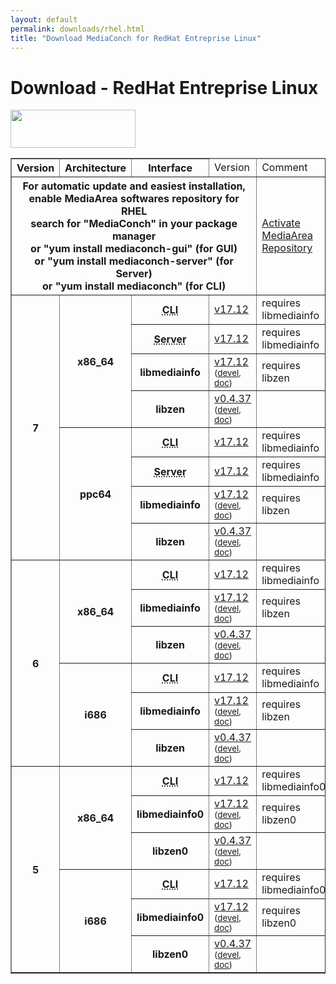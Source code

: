 ```yaml
---
layout: default
permalink: downloads/rhel.html
title: "Download MediaConch for RedHat Entreprise Linux"
---
```


# Download - RedHat Entreprise Linux

<img src="/MediaConch/images/RedHat.png" width="200" height="61"><br />

<table border="1">
<thead>
<tr class="table-header">
    <th>Version</th>
    <th>Architecture</th>
    <th>Interface</th>
    <td>Version</td>
    <td>Comment</td>
</tr>
</thead>
<tbody>
<tr>
    <th colspan="4">For automatic update and easiest installation, enable MediaArea softwares repository for RHEL<br />search for "MediaConch" in your package manager<br />or "yum install mediaconch-gui" (for GUI)<br /> or "yum install mediaconch-server" (for Server)<br /> or "yum install mediaconch" (for CLI)</th>
    <td><a href='/Repos'>Activate MediaArea Repository</a></td>
</tr>

<tr>
    <th rowspan="8" id="7">7</th>
    <th rowspan="4" id="7.x86_64">x86_64</th>
    <th><abbr title="Command Line Interface">CLI</abbr></th>
    <td><a href="//mediaarea.net/download/binary/mediaconch/17.12/mediaconch-17.12.x86_64.RHEL_7.rpm">v17.12</a></td>
    <td>requires libmediainfo</td>
</tr>
<tr>
    <th><abbr title="Server">Server</abbr></th>
    <td><a href="//mediaarea.net/download/binary/mediaconch-server/17.12/mediaconch-server-17.12.x86_64.RHEL_7.rpm">v17.12</a></td>
    <td>requires libmediainfo</td>
</tr>
<tr>
    <th>libmediainfo</th>
    <td><a href="//mediaarea.net/download/binary/libmediainfo0/17.12/libmediainfo-17.12.x86_64.RHEL_7.rpm">v17.12</a> <small>(<a href="//mediaarea.net/download/binary/libmediainfo0/17.12/libmediainfo-devel-17.12.x86_64.RHEL_7.rpm">devel</a>, <a href="//mediaarea.net/download/binary/libmediainfo0/17.12/libmediainfo-doc-17.12.x86_64.RHEL_7.rpm">doc</a>)</small></td>
    <td>requires libzen</td>
</tr>
<tr>
    <th>libzen</th>
    <td><a href="//mediaarea.net/download/binary/libzen0/0.4.37/libzen-0.4.37.x86_64.RHEL_7.rpm">v0.4.37</a> <small>(<a href="//mediaarea.net/download/binary/libzen0/0.4.37/libzen-devel-0.4.37.x86_64.RHEL_7.rpm">devel</a>, <a href="//mediaarea.net/download/binary/libzen0/0.4.37/libzen-doc-0.4.37.x86_64.RHEL_7.rpm">doc</a>)</small></td>
    <td>&nbsp;</td>
</tr>
<tr>
    <th rowspan="4" id="7.ppc64">ppc64</th>
    <th><abbr title="Command Line Interface">CLI</abbr></th>
    <td><a href="//mediaarea.net/download/binary/mediaconch/17.12/mediaconch-17.12.ppc64.RHEL_7.rpm">v17.12</a></td>
    <td>requires libmediainfo</td>
</tr>
<tr>
    <th><abbr title="Server">Server</abbr></th>
    <td><a href="//mediaarea.net/download/binary/mediaconch-server/17.12/mediaconch-server-17.12.ppc64.RHEL_7.rpm">v17.12</a></td>
    <td>requires libmediainfo</td>
</tr>
<tr>
    <th>libmediainfo</th>
    <td><a href="//mediaarea.net/download/binary/libmediainfo0/17.12/libmediainfo-17.12.ppc64.RHEL_7.rpm">v17.12</a> <small>(<a href="//mediaarea.net/download/binary/libmediainfo0/17.12/libmediainfo-devel-17.12.ppc64.RHEL_7.rpm">devel</a>, <a href="//mediaarea.net/download/binary/libmediainfo0/17.12/libmediainfo-doc-17.12.ppc64.RHEL_7.rpm">doc</a>)</small></td>
    <td>requires libzen</td>
</tr>
<tr>
    <th>libzen</th>
    <td><a href="//mediaarea.net/download/binary/libzen0/0.4.37/libzen-0.4.37.ppc64.RHEL_7.rpm">v0.4.37</a> <small>(<a href="//mediaarea.net/download/binary/libzen0/0.4.37/libzen-devel-0.4.37.ppc64.RHEL_7.rpm">devel</a>, <a href="//mediaarea.net/download/binary/libzen0/0.4.37/libzen-doc-0.4.37.ppc64.RHEL_7.rpm">doc</a>)</small></td>
    <td>&nbsp;</td>
</tr>
<tr>
    <th rowspan="6" id="6">6</th>
    <th rowspan="3" id="6.x86_64">x86_64</th>
    <th><abbr title="Command Line Interface">CLI</abbr></th>
    <td><a href="//mediaarea.net/download/binary/mediaconch/17.12/mediaconch-17.12.x86_64.RHEL_6.rpm">v17.12</a></td>
    <td>requires libmediainfo</td>
</tr>
<tr>
    <th>libmediainfo</th>
    <td><a href="//mediaarea.net/download/binary/libmediainfo0/17.12/libmediainfo-17.12.x86_64.RHEL_6.rpm">v17.12</a> <small>(<a href="//mediaarea.net/download/binary/libmediainfo0/17.12/libmediainfo-devel-17.12.x86_64.RHEL_6.rpm">devel</a>, <a href="//mediaarea.net/download/binary/libmediainfo0/17.12/libmediainfo-doc-17.12.x86_64.RHEL_6.rpm">doc</a>)</small></td>
    <td>requires libzen</td>
</tr>
<tr>
    <th>libzen</th>
    <td><a href="//mediaarea.net/download/binary/libzen0/0.4.37/libzen-0.4.37.x86_64.RHEL_6.rpm">v0.4.37</a> <small>(<a href="//mediaarea.net/download/binary/libzen0/0.4.37/libzen-devel-0.4.37.x86_64.RHEL_6.rpm">devel</a>, <a href="//mediaarea.net/download/binary/libzen0/0.4.37/libzen-doc-0.4.37.x86_64.RHEL_6.rpm">doc</a>)</small></td>
    <td>&nbsp;</td>
</tr>
<tr>
    <th rowspan="3" id="6.i686">i686</th>
    <th><abbr title="Command Line Interface">CLI</abbr></th>
    <td><a href="//mediaarea.net/download/binary/mediaconch/17.12/mediaconch-17.12.i686.RHEL_6.rpm">v17.12</a></td>
    <td>requires libmediainfo</td>
</tr>
<tr>
    <th>libmediainfo</th>
    <td><a href="//mediaarea.net/download/binary/libmediainfo0/17.12/libmediainfo-17.12.i686.RHEL_6.rpm">v17.12</a> <small>(<a href="//mediaarea.net/download/binary/libmediainfo0/17.12/libmediainfo-devel-17.12.i686.RHEL_6.rpm">devel</a>, <a href="//mediaarea.net/download/binary/libmediainfo0/17.12/libmediainfo-doc-17.12.i686.RHEL_6.rpm">doc</a>)</small></td>
    <td>requires libzen</td>
</tr>
<tr>
    <th>libzen</th>
    <td><a href="//mediaarea.net/download/binary/libzen0/0.4.37/libzen-0.4.37.i686.RHEL_6.rpm">v0.4.37</a> <small>(<a href="//mediaarea.net/download/binary/libzen0/0.4.37/libzen-devel-0.4.37.i686.RHEL_6.rpm">devel</a>, <a href="//mediaarea.net/download/binary/libzen0/0.4.37/libzen-doc-0.4.37.i686.RHEL_6.rpm">doc</a>)</small></td>
    <td>&nbsp;</td>
</tr>
<tr>
    <th rowspan="6" id="5">5</th>
    <th rowspan="3" id="5.x86_64">x86_64</th>
    <th><abbr title="Command Line Interface">CLI</abbr></th>
    <td><a href="//mediaarea.net/download/binary/mediaconch/17.12/mediaconch-17.12.x86_64.RHEL_5.rpm">v17.12</a></td>
    <td>requires libmediainfo0</td>
</tr>
<tr>
    <th>libmediainfo0</th>
    <td><a href="//mediaarea.net/download/binary/libmediainfo0/17.12/libmediainfo0-17.12.x86_64.RHEL_5.rpm">v17.12</a> <small>(<a href="//mediaarea.net/download/binary/libmediainfo0/17.12/libmediainfo-devel-17.12.x86_64.RHEL_5.rpm">devel</a>, <a href="//mediaarea.net/download/binary/libmediainfo0/17.12/libmediainfo-doc-17.12.x86_64.RHEL_5.rpm">doc</a>)</small></td>
    <td>requires libzen0</td>
</tr>
<tr>
    <th>libzen0</th>
    <td><a href="//mediaarea.net/download/binary/libzen0/0.4.37/libzen0-0.4.37.x86_64.RHEL_5.rpm">v0.4.37</a> <small>(<a href="//mediaarea.net/download/binary/libzen0/0.4.37/libzen-devel-0.4.37.x86_64.RHEL_5.rpm">devel</a>, <a href="//mediaarea.net/download/binary/libzen0/0.4.37/libzen-doc-0.4.37.x86_64.RHEL_5.rpm">doc</a>)</small></td>
    <td>&nbsp;</td>
</tr>
<tr>
    <th rowspan="3" id="5.i686">i686</th>
    <th><abbr title="Command Line Interface">CLI</abbr></th>
    <td><a href="//mediaarea.net/download/binary/mediaconch/17.12/mediaconch-17.12.i686.RHEL_5.rpm">v17.12</a></td>
    <td>requires libmediainfo0</td>
</tr>
<tr>
    <th>libmediainfo0</th>
    <td><a href="//mediaarea.net/download/binary/libmediainfo0/17.12/libmediainfo0-17.12.i686.RHEL_5.rpm">v17.12</a> <small>(<a href="//mediaarea.net/download/binary/libmediainfo0/17.12/libmediainfo-devel-17.12.i686.RHEL_5.rpm">devel</a>, <a href="//mediaarea.net/download/binary/libmediainfo0/17.12/libmediainfo-doc-17.12.i686.RHEL_5.rpm">doc</a>)</small></td>
    <td>requires libzen0</td>
</tr>
<tr>
    <th>libzen0</th>
    <td><a href="//mediaarea.net/download/binary/libzen0/0.4.37/libzen0-0.4.37.i686.RHEL_5.rpm">v0.4.37</a> <small>(<a href="//mediaarea.net/download/binary/libzen0/0.4.37/libzen-devel-0.4.37.i686.RHEL_5.rpm">devel</a>, <a href="//mediaarea.net/download/binary/libzen0/0.4.37/libzen-doc-0.4.37.i686.RHEL_5.rpm">doc</a>)</small></td>
    <td>&nbsp;</td>
</tr>
</tbody>
</table>
